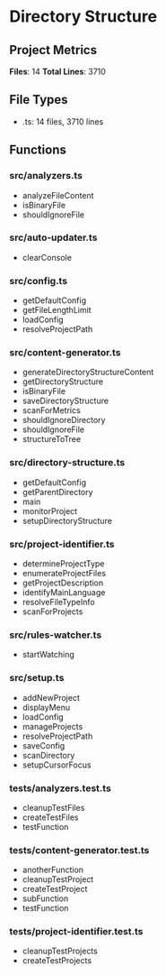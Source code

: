 # Directory Structure

## Project Metrics

**Files**: 14
**Total Lines**: 3710

## File Types

- .ts: 14 files, 3710 lines

## Functions

### src/analyzers.ts

- analyzeFileContent
- isBinaryFile
- shouldIgnoreFile

### src/auto-updater.ts

- clearConsole

### src/config.ts

- getDefaultConfig
- getFileLengthLimit
- loadConfig
- resolveProjectPath

### src/content-generator.ts

- generateDirectoryStructureContent
- getDirectoryStructure
- isBinaryFile
- saveDirectoryStructure
- scanForMetrics
- shouldIgnoreDirectory
- shouldIgnoreFile
- structureToTree

### src/directory-structure.ts

- getDefaultConfig
- getParentDirectory
- main
- monitorProject
- setupDirectoryStructure

### src/project-identifier.ts

- determineProjectType
- enumerateProjectFiles
- getProjectDescription
- identifyMainLanguage
- resolveFileTypeInfo
- scanForProjects

### src/rules-watcher.ts

- startWatching

### src/setup.ts

- addNewProject
- displayMenu
- loadConfig
- manageProjects
- resolveProjectPath
- saveConfig
- scanDirectory
- setupCursorFocus

### tests/analyzers.test.ts

- cleanupTestFiles
- createTestFiles
- testFunction

### tests/content-generator.test.ts

- anotherFunction
- cleanupTestProject
- createTestProject
- subFunction
- testFunction

### tests/project-identifier.test.ts

- cleanupTestProjects
- createTestProjects
